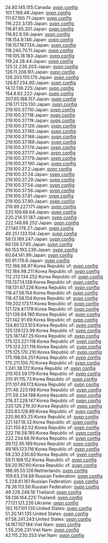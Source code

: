 24.80.145.155:Canada: [ovpn config](vpn/24_80_145_155.ovpn)  
101.1.199.48:Japan: [ovpn config](vpn/101_1_199_48.ovpn)  
111.67.190.71:Japan: [ovpn config](vpn/111_67_190_71.ovpn)  
116.222.3.135:Japan: [ovpn config](vpn/116_222_3_135.ovpn)  
116.81.65.201:Japan: [ovpn config](vpn/116_81_65_201.ovpn)  
116.82.6.59:Japan: [ovpn config](vpn/116_82_6_59.ovpn)  
118.154.9.146:Japan: [ovpn config](vpn/118_154_9_146.ovpn)  
118.157.167.134:Japan: [ovpn config](vpn/118_157_167_134.ovpn)  
118.240.70.11:Japan: [ovpn config](vpn/118_240_70_11.ovpn)  
119.105.18.183:Japan: [ovpn config](vpn/119_105_18_183.ovpn)  
119.24.28.44:Japan: [ovpn config](vpn/119_24_28_44.ovpn)  
125.12.236.203:Japan: [ovpn config](vpn/125_12_236_203.ovpn)  
126.11.206.161:Japan: [ovpn config](vpn/126_11_206_161.ovpn)  
126.203.155.175:Japan: [ovpn config](vpn/126_203_155_175.ovpn)  
126.67.234.90:Japan: [ovpn config](vpn/126_67_234_90.ovpn)  
14.12.136.225:Japan: [ovpn config](vpn/14_12_136_225.ovpn)  
154.8.62.222:Japan: [ovpn config](vpn/154_8_62_222.ovpn)  
207.65.188.157:Japan: [ovpn config](vpn/207_65_188_157.ovpn)  
216.171.125.130:Japan: [ovpn config](vpn/216_171_125_130.ovpn)  
219.100.37.110:Japan: [ovpn config](vpn/219_100_37_110.ovpn)  
219.100.37.118:Japan: [ovpn config](vpn/219_100_37_118.ovpn)  
219.100.37.119:Japan: [ovpn config](vpn/219_100_37_119.ovpn)  
219.100.37.126:Japan: [ovpn config](vpn/219_100_37_126.ovpn)  
219.100.37.165:Japan: [ovpn config](vpn/219_100_37_165.ovpn)  
219.100.37.166:Japan: [ovpn config](vpn/219_100_37_166.ovpn)  
219.100.37.169:Japan: [ovpn config](vpn/219_100_37_169.ovpn)  
219.100.37.174:Japan: [ovpn config](vpn/219_100_37_174.ovpn)  
219.100.37.177:Japan: [ovpn config](vpn/219_100_37_177.ovpn)  
219.100.37.179:Japan: [ovpn config](vpn/219_100_37_179.ovpn)  
219.100.37.190:Japan: [ovpn config](vpn/219_100_37_190.ovpn)  
219.100.37.2:Japan: [ovpn config](vpn/219_100_37_2.ovpn)  
219.100.37.24:Japan: [ovpn config](vpn/219_100_37_24.ovpn)  
219.100.37.29:Japan: [ovpn config](vpn/219_100_37_29.ovpn)  
219.100.37.54:Japan: [ovpn config](vpn/219_100_37_54.ovpn)  
219.100.37.56:Japan: [ovpn config](vpn/219_100_37_56.ovpn)  
219.100.37.81:Japan: [ovpn config](vpn/219_100_37_81.ovpn)  
219.100.37.90:Japan: [ovpn config](vpn/219_100_37_90.ovpn)  
219.99.227.171:Japan: [ovpn config](vpn/219_99_227_171.ovpn)  
220.109.66.64:Japan: [ovpn config](vpn/220_109_66_64.ovpn)  
220.214.51.187:Japan: [ovpn config](vpn/220_214_51_187.ovpn)  
222.148.88.252:Japan: [ovpn config](vpn/222_148_88_252.ovpn)  
27.140.178.27:Japan: [ovpn config](vpn/27_140_178_27.ovpn)  
49.251.133.104:Japan: [ovpn config](vpn/49_251_133_104.ovpn)  
58.13.169.247:Japan: [ovpn config](vpn/58_13_169_247.ovpn)  
60.126.57.65:Japan: [ovpn config](vpn/60_126_57_65.ovpn)  
60.153.193.239:Japan: [ovpn config](vpn/60_153_193_239.ovpn)  
60.64.141.99:Japan: [ovpn config](vpn/60_64_141_99.ovpn)  
60.91.176.6:Japan: [ovpn config](vpn/60_91_176_6.ovpn)  
112.166.98.97:Korea Republic of: [ovpn config](vpn/112_166_98_97.ovpn)  
112.184.98.211:Korea Republic of: [ovpn config](vpn/112_184_98_211.ovpn)  
112.212.134.252:Korea Republic of: [ovpn config](vpn/112_212_134_252.ovpn)  
115.137.14.138:Korea Republic of: [ovpn config](vpn/115_137_14_138.ovpn)  
118.131.67.226:Korea Republic of: [ovpn config](vpn/118_131_67_226.ovpn)  
118.47.58.154:Korea Republic of: [ovpn config](vpn/118_47_58_154.ovpn)  
118.47.58.154:Korea Republic of: [ovpn config](vpn/118_47_58_154.ovpn)  
119.202.173.11:Korea Republic of: [ovpn config](vpn/119_202_173_11.ovpn)  
121.129.47.178:Korea Republic of: [ovpn config](vpn/121_129_47_178.ovpn)  
121.139.94.180:Korea Republic of: [ovpn config](vpn/121_139_94_180.ovpn)  
121.142.91.69:Korea Republic of: [ovpn config](vpn/121_142_91_69.ovpn)  
124.80.123.103:Korea Republic of: [ovpn config](vpn/124_80_123_103.ovpn)  
125.129.123.99:Korea Republic of: [ovpn config](vpn/125_129_123_99.ovpn)  
125.187.147.25:Korea Republic of: [ovpn config](vpn/125_187_147_25.ovpn)  
175.123.221.118:Korea Republic of: [ovpn config](vpn/175_123_221_118.ovpn)  
175.123.221.118:Korea Republic of: [ovpn config](vpn/175_123_221_118.ovpn)  
175.125.170.210:Korea Republic of: [ovpn config](vpn/175_125_170_210.ovpn)  
175.198.64.251:Korea Republic of: [ovpn config](vpn/175_198_64_251.ovpn)  
175.211.100.70:Korea Republic of: [ovpn config](vpn/175_211_100_70.ovpn)  
1.241.38.172:Korea Republic of: [ovpn config](vpn/1_241_38_172.ovpn)  
210.103.59.179:Korea Republic of: [ovpn config](vpn/210_103_59_179.ovpn)  
210.91.115.73:Korea Republic of: [ovpn config](vpn/210_91_115_73.ovpn)  
211.107.49.173:Korea Republic of: [ovpn config](vpn/211_107_49_173.ovpn)  
211.48.223.198:Korea Republic of: [ovpn config](vpn/211_48_223_198.ovpn)  
211.59.234.198:Korea Republic of: [ovpn config](vpn/211_59_234_198.ovpn)  
218.37.228.147:Korea Republic of: [ovpn config](vpn/218_37_228_147.ovpn)  
220.126.219.30:Korea Republic of: [ovpn config](vpn/220_126_219_30.ovpn)  
220.83.128.89:Korea Republic of: [ovpn config](vpn/220_83_128_89.ovpn)  
220.86.83.25:Korea Republic of: [ovpn config](vpn/220_86_83_25.ovpn)  
221.147.19.32:Korea Republic of: [ovpn config](vpn/221_147_19_32.ovpn)  
221.150.82.52:Korea Republic of: [ovpn config](vpn/221_150_82_52.ovpn)  
222.116.58.185:Korea Republic of: [ovpn config](vpn/222_116_58_185.ovpn)  
222.234.68.19:Korea Republic of: [ovpn config](vpn/222_234_68_19.ovpn)  
39.112.95.189:Korea Republic of: [ovpn config](vpn/39_112_95_189.ovpn)  
49.165.123.116:Korea Republic of: [ovpn config](vpn/49_165_123_116.ovpn)  
58.230.230.60:Korea Republic of: [ovpn config](vpn/58_230_230_60.ovpn)  
59.11.168.152:Korea Republic of: [ovpn config](vpn/59_11_168_152.ovpn)  
59.20.187.60:Korea Republic of: [ovpn config](vpn/59_20_187_60.ovpn)  
188.95.55.126:Netherlands: [ovpn config](vpn/188_95_55_126.ovpn)  
109.63.214.68:Russian Federation: [ovpn config](vpn/109_63_214_68.ovpn)  
5.228.81.161:Russian Federation: [ovpn config](vpn/5_228_81_161.ovpn)  
78.36.113.56:Russian Federation: [ovpn config](vpn/78_36_113_56.ovpn)  
49.228.248.18:Thailand: [ovpn config](vpn/49_228_248_18.ovpn)  
58.136.164.225:Thailand: [ovpn config](vpn/58_136_164_225.ovpn)  
77.121.121.226:Ukraine: [ovpn config](vpn/77_121_121_226.ovpn)  
192.157.101.135:United States: [ovpn config](vpn/192_157_101_135.ovpn)  
51.20.141.135:United States: [ovpn config](vpn/51_20_141_135.ovpn)  
67.58.241.243:United States: [ovpn config](vpn/67_58_241_243.ovpn)  
14.167.107.184:Viet Nam: [ovpn config](vpn/14_167_107_184.ovpn)  
1.55.206.231:Viet Nam: [ovpn config](vpn/1_55_206_231.ovpn)  
42.115.230.253:Viet Nam: [ovpn config](vpn/42_115_230_253.ovpn)  
